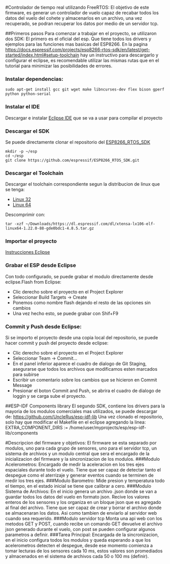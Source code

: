 #Controlador de tiempo real utilizando FreeRTOS:
El objetivo de este firmware, es generar un controlador de vuelo capaz de recabar todos los datos del vuelo del cohete y almacenarlos en un archivo, una vez recuperado, se podran recuperar los datos por medio de un servidor tcp.

##Primeros pasos
Para comenzar a trabajar en el proyecto, se utilizaron dos SDK:
El primero es el oficial del esp. Que tiene todos los drivers y ejemplos para las funciones mas basicas del ESP8266. En la pagina
https://docs.espressif.com/projects/esp8266-rtos-sdk/en/latest/get-started/index.html#setup-toolchain
hay un instructivo para descargarlo y configurar el eclipse, es recomendable utilizar las mismas rutas que en el tutorial para minimizar las posibilidades de errores.

### Instalar dependencias:

```
sudo apt-get install gcc git wget make libncurses-dev flex bison gperf python python-serial
```
### Instalar el IDE
Descargar e instalar [Eclipse IDE](https://www.eclipse.org/downloads/) que se va a usar para compilar el proyecto
### Descargar el SDK
Se puede directamente clonar el repositorio del [ESP8266_RTOS_SDK](https://github.com/espressif/ESP8266_RTOS_SDK)
```
mkdir -p ~/esp
cd ~/esp
git clone https://github.com/espressif/ESP8266_RTOS_SDK.git
```

### Descargar el Toolchain
Descargar el toolchain correspondiente segun la distribucion de linux que se tenga: 
* [Linux 32](https://dl.espressif.com/dl/xtensa-lx106-elf-linux32-1.22.0-92-g8facf4c-5.2.0.tar.gz)
* [Linux 64](https://dl.espressif.com/dl/xtensa-lx106-elf-linux64-1.22.0-92-g8facf4c-5.2.0.tar.gz)

Descomprimir con:
```
tar -xzf ~/Downloads/https://dl.espressif.com/dl/xtensa-lx106-elf-linux64-1.22.0-88-gde0bdc1-4.8.5.tar.gz
```

### Importar el proyecto
[Instrucciones Eclipse](https://github.com/espressif/ESP8266_RTOS_SDK/blob/master/docs/en/get-started/eclipse-setup.rst)

### Grabar el ESP desde Eclipse
Con todo configurado, se puede grabar el modulo directamente desde eclipse.Flash from Eclipse:

* Clic derecho sobre el proyecto en el Project Explorer
* Seleccionar Build Targets -> Create
* Ponemos como nombre flash dejando el resto de las opciones sin cambios
* Una vez hecho esto, se puede grabar con Shif+F9

### Commit y Push desde Eclipse:
Si se importo el proyecto desde una copia local del repositorio, se puede hacer commit y push del proyecto desde eclipse:
* Clic derecho sobre el proyecto en el Project Explorer
* Seleccionar Team -> Commit...
* En el panel inferior aparece el cuadro de dialogo de Git Staging, asegurarse que todos los archivos que modificamos esten marcados para subirse
* Escribir un comentario sobre los cambios que se hicieron en Commit Message
* Presionar el boton Commit and Push, se abrira el cuadro de dialogo de loggin y se carga sube el proyecto.

##ESP-IDF Components library
El segundo SDK, contiene los drivers para la mayoria de los modulos comerciales mas utilizados, se puede descargar de:
https://github.com/UncleRus/esp-idf-lib
Una vez clonado el repositorio, solo hay que modificar el Makefile en el eclipse agregando la linea:
EXTRA_COMPONENT_DIRS := /home/user/myprojects/esp/esp-idf-lib/components


#Descripcion del firmware y objetivos:
El firmware se esta separado por modulos, uno para cada grupo de sensores, uno para el servidor tcp, un sistema de archivos y un modulo central que sera el encargado de la inicializacion del firmware y la sincronizacion de los modulos.
###Modulo Acelerometros:
Encargado de medir la aceleracion en los tres ejes espaciales durante todo el vuelo. Tiene que ser capaz de detectar tanto el despegue como el aterrizaje y generar eventos cuando se terminen de medir los tres ejes.
###Modulo Barometro:
Mide presion y temperatura todo el tiempo, en el estado inicial se tiene que calibrar a cero.
###Modulo Sistema de Archivos:
En el inicio genera un archivo .json donde se van a guardar todos los datos del vuelo en formato json. Recive los valores enteros de los sensores y los organiza en un bloque json que es agregado al final del archivo.
Tiene que ser capaz de crear y borrar el archivo donde se almacenaran los datos. Asi como tambien de enviarlo al servidor web cuando sea requerido.
###Modulo servidor tcp
Monta una api web con los metodos GET y POST, cuando recibe un comando GET devuelve el archivo json generado durante el vuelo, con post se pueden configurar algunos parametros a definir.
###Tarea Principal:
Encargada de la sincronizacion, en el inicio configura todos los modulos y queda esperando a que los acelerometros detecten el despegue, desde ese momento comienza a tomar lecturas de los sensores cada 10 ms, estos valores son promediados y almacenados en el sistema de archivos cada 50 o 100 ms (definir).
